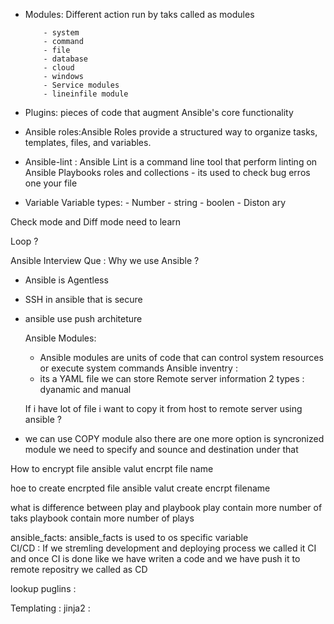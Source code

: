 - Modules: Different action run by taks called as modules 
         
          - system 
          - command
          - file
          - database 
          - cloud 
          - windows 
          - Service modules
          - lineinfile module 

- Plugins: pieces of code that augment Ansible's core functionality
- Ansible roles:Ansible Roles provide a structured way to organize tasks, templates, files, and variables.
- Ansible-lint : Ansible Lint is a command line tool that perform linting on Ansible Playbooks roles and collections 
              - its used to check bug erros one your file 
- Variable 
      Variable types: 
             -  Number
             - string 
             - boolen
             - Diston ary 
              
Check mode and Diff mode need to learn 

Loop ? 

Ansible Interview Que :
Why we use Ansible ?
- Ansible is Agentless 
- SSH in ansible that is secure 
- ansible use push architeture

  Ansible Modules:
   - Ansible modules are units of code that can control system resources or execute system commands
  Ansible inventry :
    - its a YAML file we can store Remote server information
    2 types :
      dyanamic and manual

   If i have lot of file i want to copy it from host to remote server using ansible ?
 -  we can use COPY module also there are one more option is syncronized module we need to specify and sounce and destination under that

   How to encrypt file 
   ansible valut encrpt file name 

   hoe to create encrpted file 
   ansible valut create encrpt filename 

what is difference between play and playbook
play contain more number of taks 
playbook contain more number of plays 
   
ansible_facts: ansible_facts is used to os specific variable  
 CI/CD  : If we stremling development and deploying process we called it CI and once CI is done like we have writen a code and we have push it to remote repositry we called as CD 
 
 lookup puglins : 


Templating : 
jinja2 : 

